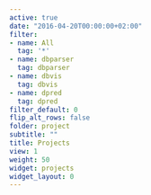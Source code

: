 ```yaml
---
active: true
date: "2016-04-20T00:00:00+02:00"
filter:
- name: All
  tag: '*'
- name: dbparser
  tag: dbparser
- name: dbvis
  tag: dbvis
- name: dpred
  tag: dpred
filter_default: 0
flip_alt_rows: false
folder: project
subtitle: ""
title: Projects
view: 1
weight: 50
widget: projects
widget_layout: 0
---
```


